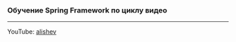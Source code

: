 ### Обучение Spring Framework по циклу видео

---
YouTube:
[alishev](https://youtube.com/playlist?list=PLAma_mKffTOR5o0WNHnY0mTjKxnCgSXrZ)